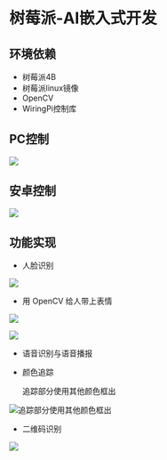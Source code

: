 # 树莓派-AI嵌入式开发

## 环境依赖

- 树莓派4B
- 树莓派linux镜像
- OpenCV
- WiringPi控制库

## PC控制

![](E:\智能音箱项目设计\树莓派\image\PC控制界面.png)

## 安卓控制

![](E:\智能音箱项目设计\树莓派\image\安卓控制界面.jpg)

## 功能实现

- 人脸识别

![](E:\智能音箱项目设计\树莓派\image\face.png)

- 用 OpenCV 给人带上表情

![](E:\智能音箱项目设计\树莓派\image\mask.png)

![](E:\智能音箱项目设计\树莓派\image\out.png)

- 语音识别与语音播报

- 颜色追踪

  追踪部分使用其他颜色框出

![追踪部分使用其他颜色框出](E:\智能音箱项目设计\树莓派\image\color.png)

- 二维码识别

![](E:\智能音箱项目设计\树莓派\image\qrcode.png)

